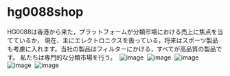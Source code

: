 # hg0088shop
HG0088は香港から来た，プラットフォームが分類市場における売上に焦点を当てているか，
現在、主にエレクトロニクスを扱っている，将来はスポーツ製品も考慮に入れます。当社の製品はフィルターにかける，すべてが高品質の製品です。
私たちは専門的な分類市場を行う。
 ![image](https://github.com/neozzx/hg0088shop/raw/master/hg0088shop1/hg0088shop/1.png)
 ![image](https://github.com/neozzx/hg0088shop/raw/master/hg0088shop1/hg0088shop/2.png)
 ![image](https://github.com/neozzx/hg0088shop/raw/master/hg0088shop1/hg0088shop/3.png)
 ![image](https://github.com/neozzx/hg0088shop/raw/master/hg0088shop1/hg0088shop/4.png)
 ![image](https://github.com/neozzx/hg0088shop/raw/master/hg0088shop1/hg0088shop/5.png)
